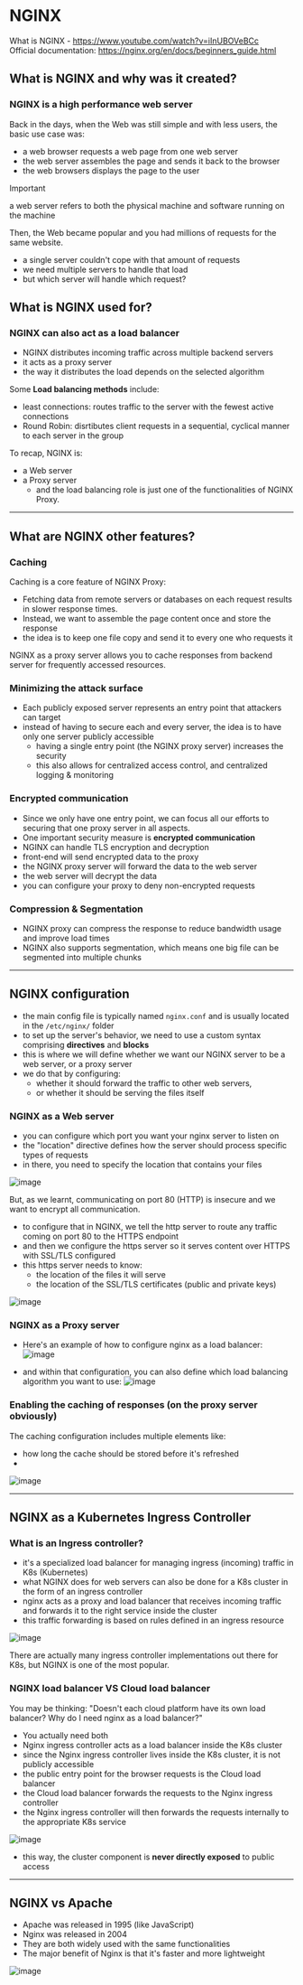 # NGINX

What is NGINX - https://www.youtube.com/watch?v=iInUBOVeBCc  
Official documentation: https://nginx.org/en/docs/beginners_guide.html 

## What is NGINX and why was it created?

### NGINX is a high performance web server  

Back in the days, when the Web was still simple and with less users, the basic use case was:
- a web browser requests a web page from one web server
- the web server assembles the page and sends it back to the browser
- the web browsers displays the page to the user

>[!important]
>a web server refers to both the physical machine and software running on the machine

Then, the Web became popular and you had millions of requests for the same website. 
- a single server couldn't cope with that amount of requests
- we need multiple servers to handle that load
- but which server will handle which request?

## What is NGINX used for?

### NGINX can also act as a **load balancer** 

- NGINX distributes incoming traffic across multiple backend servers
- it acts as a proxy server
- the way it distributes the load depends on the selected algorithm

Some **Load balancing methods** include:
- least connections: routes traffic to the server with the fewest active connections
- Round Robin: disrtibutes client requests in a sequential, cyclical manner to each server in the group

To recap, NGINX is:
- a Web server 
- a Proxy server
  - and the load balancing role is just one of the functionalities of NGINX Proxy.

---

## What are NGINX other features?

### Caching

Caching is a core feature of NGINX Proxy:
- Fetching data from remote servers or databases on each request results in slower response times.  
- Instead, we want to assemble the page content once and store the response
- the idea is to keep one file copy and send it to every one who requests it

NGINX as a proxy server allows you to cache responses from backend server for frequently accessed resources.

### Minimizing the attack surface

- Each publicly exposed server represents an entry point that attackers can target
- instead of having to secure each and every server, the idea is to have only one server publicly accessible
  - having a single entry point (the NGINX proxy server) increases the security
  - this also allows for centralized access control, and centralized logging & monitoring

### Encrypted communication

- Since we only have one entry point, we can focus all our efforts to securing that one proxy server in all aspects.
- One important security measure is **encrypted communication**
- NGINX can handle TLS encryption and decryption
- front-end will send encrypted data to the proxy
- the NGINX proxy server will forward the data to the web server
- the web server will decrypt the data
- you can configure your proxy to deny non-encrypted requests

### Compression & Segmentation

- NGINX proxy can compress the response to reduce bandwidth usage and improve load times
- NGINX also supports segmentation, which means one big file can be segmented into multiple chunks

---

## NGINX configuration

- the main config file is typically named `nginx.conf` and is usually located in the `/etc/nginx/` folder
- to set up the server's behavior, we need to use a custom syntax comprising **directives** and **blocks**
- this is where we will define whether we want our NGINX server to be a web server, or a proxy server
- we do that by configuring:
  - whether it should forward the traffic to other web servers,
  - or whether it should be serving the files itself

### NGINX as a Web server

- you can configure which port you want your nginx server to listen on
- the "location" directive defines how the server should process specific types of requests
- in there, you need to specify the location that contains your files
  
![image](https://github.com/user-attachments/assets/10c2c66e-fa5e-4f12-9a6f-f65fa5eea37d)

But, as we learnt, communicating on port 80 (HTTP) is insecure and we want to encrypt all communication.  
- to configure that in NGINX, we tell the http server to route any traffic coming on port 80 to the HTTPS endpoint
- and then we configure the https server so it serves content over HTTPS with SSL/TLS configured
- this https server needs to know:
  - the location of the files it will serve
  - the location of the SSL/TLS certificates (public and private keys)

![image](https://github.com/user-attachments/assets/498d03a1-eb9f-4480-915f-d77fcf3dfdae)

### NGINX as a Proxy server

- Here's an example of how to configure nginx as a load balancer:
![image](https://github.com/user-attachments/assets/fdc712f6-edb1-4ddb-8ecf-7e52bceed157)

- and within that configuration, you can also define which load balancing algorithm you want to use:
![image](https://github.com/user-attachments/assets/7727c6d2-153b-40c3-94e2-47a913cc05a8)

### Enabling the caching of responses (on the proxy server obviously)

The caching configuration includes multiple elements like:
- how long the cache should be stored before it's refreshed 
- 

![image](https://github.com/user-attachments/assets/c9ca6bb1-2e31-490b-bce9-a48d3415edec)  

---

## NGINX as a Kubernetes Ingress Controller

### What is an Ingress controller?

- it's a specialized load balancer for managing ingress (incoming) traffic in K8s (Kubernetes)
- what NGINX does for web servers can also be done for a K8s cluster in the form of an ingress controller
- nginx acts as a proxy and load balancer that receives incoming traffic and forwards it to the right service inside the cluster 
- this traffic forwarding is based on rules defined in an ingress resource

![image](https://github.com/user-attachments/assets/bb4ae1fd-9c44-4c5c-8290-e94a0d38bcab)

There are actually many ingress controller implementations out there for K8s, but NGINX is one of the most popular.

### NGINX load balancer VS Cloud load balancer

You may be thinking: "Doesn't each cloud platform have its own load balancer? Why do I need nginx as a load balancer?"  
- You actually need both
- Nginx ingress controller acts as a load balancer inside the K8s cluster 
- since the Nginx ingress controller lives inside the K8s cluster, it is not publicly accessible
- the public entry point for the browser requests is the Cloud load balancer
- the Cloud load balancer forwards the requests to the Nginx ingress controller
- the Nginx ingress controller will then forwards the requests internally to the appropriate K8s service

![image](https://github.com/user-attachments/assets/adc30476-2fa2-4288-8649-0491370dfccf)  

- this way, the cluster component is **never directly exposed** to public access

---

## NGINX vs Apache

- Apache was released in 1995 (like JavaScript)
- Nginx was released in 2004
- They are both widely used with the same functionalities
- The major benefit of Nginx is that it's faster and more lightweight

![image](https://github.com/user-attachments/assets/73e82df3-75e8-485d-bc0a-482548bf0d7a)



